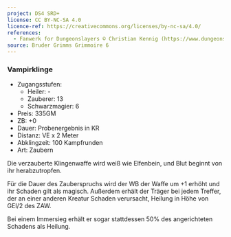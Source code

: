 ```yaml
---
project: DS4 SRD+
license: CC BY-NC-SA 4.0
licence-ref: https://creativecommons.org/licenses/by-nc-sa/4.0/
references: 
  - Fanwerk for Dungeonslayers © Christian Kennig (https://www.dungeonslayers.net/)
source: Bruder Grimms Grimmoire 6
---
```


### Vampirklinge

- Zugangsstufen:
  - Heiler: -
  - Zauberer: 13
  - Schwarzmagier: 6
- Preis: 335GM
- ZB: +0
- Dauer: Probenergebnis in KR
- Distanz: VE x 2 Meter
- Abklingzeit: 100 Kampfrunden
- Art: Zaubern

Die verzauberte Klingenwaffe wird weiß wie Elfenbein, und Blut beginnt von ihr herabzutropfen.

Für die Dauer des Zauberspruchs wird der WB der Waffe um +1 erhöht und ihr Schaden gilt als magisch. Außerdem erhält der Träger bei jedem Treffer, der an einer anderen Kreatur Schaden verursacht, Heilung in Höhe von GEI/2 des ZAW.

Bei einem Immersieg erhält er sogar stattdessen 50% des angerichteten Schadens als Heilung.


